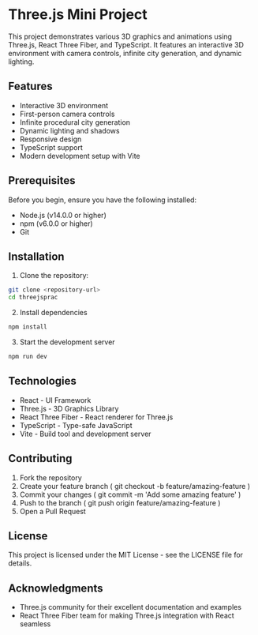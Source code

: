# Three.js Mini Project

This project demonstrates various 3D graphics and animations using Three.js, React Three Fiber, and TypeScript. It features an interactive 3D environment with camera controls, infinite city generation, and dynamic lighting.

## Features

- Interactive 3D environment
- First-person camera controls
- Infinite procedural city generation
- Dynamic lighting and shadows
- Responsive design
- TypeScript support
- Modern development setup with Vite

## Prerequisites

Before you begin, ensure you have the following installed:

- Node.js (v14.0.0 or higher)
- npm (v6.0.0 or higher)
- Git

## Installation

1. Clone the repository:

```bash
git clone <repository-url>
cd threejsprac
```

2. Install dependencies

```bash
npm install
```

3. Start the development server

```bash
npm run dev
```

## Technologies

- React - UI Framework
- Three.js - 3D Graphics Library
- React Three Fiber - React renderer for Three.js
- TypeScript - Type-safe JavaScript
- Vite - Build tool and development server

## Contributing

1. Fork the repository
2. Create your feature branch ( git checkout -b feature/amazing-feature )
3. Commit your changes ( git commit -m 'Add some amazing feature' )
4. Push to the branch ( git push origin feature/amazing-feature )
5. Open a Pull Request

## License

This project is licensed under the MIT License - see the LICENSE file for details.

## Acknowledgments

- Three.js community for their excellent documentation and examples
- React Three Fiber team for making Three.js integration with React seamless
